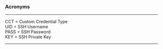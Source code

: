 ### Acronyms

---
  
CCT  = Custom Credential Type  
UID  = SSH Username  
PASS = SSH Password  
KEY  = SSH Private Key  

---

